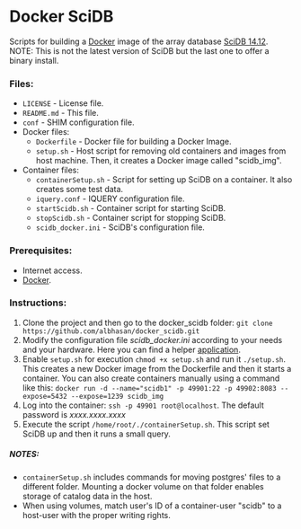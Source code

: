 Docker SciDB
============

Scripts for building a <a href="http://www.docker.com/">Docker</a> image of the array database <a href="http://www.scidb.org/">SciDB 14.12</a>. NOTE: This is not the latest version of SciDB but the last one to offer a binary install. 

<h3>Files:</h3>
<ul>
	<li><code>LICENSE</code> - License file.</li>
	<li><code>README.md</code> - This file.</li>
	<li><code>conf</code> - SHIM configuration file.</li>
	<li>Docker files:
		<ul>
			<li><code>Dockerfile</code> - Docker file for building a Docker Image.</li>		
			<li><code>setup.sh</code> - Host script for removing old containers and images from host machine. Then, it creates a Docker image called "scidb_img".</li>
		</ul>
	</li>
	<li>Container files:
		<ul>
			<li><code>containerSetup.sh</code> - Script for setting up SciDB on a container. It also creates some test data.</li>		
			<li><code>iquery.conf</code> - IQUERY configuration file.</li>
			<li><code>startScidb.sh</code> - Container script for starting SciDB.</li>
			<li><code>stopScidb.sh</code> - Container script for stopping SciDB.</li>
			<li><code>scidb_docker.ini</code> - SciDB's configuration file.</li>
		</ul>
	</li>
</ul>


<h3>Prerequisites:</h3>
<ul>
	<li>Internet access.</li>
	<li><a href="http://www.docker.com/">Docker</a>.</li>
</ul>


<h3>Instructions:</h3>
<ol>
	<li>Clone the project and then go to the docker_scidb folder: <code>git clone https://github.com/albhasan/docker_scidb.git</code></li>
	<li>Modify the configuration file <em>scidb_docker.ini</em> according to your needs and your hardware. Here you can find a helper <a href="https://github.com/Paradigm4/configurator">application</a>.</li>
	<li>Enable <code>setup.sh</code> for execution <code>chmod +x setup.sh</code> and run it <code>./setup.sh</code>. This creates a new Docker image from the Dockerfile and then it starts a container. You can also create containers manually using a command like this: <code>docker run -d --name="scidb1" -p 49901:22 -p 49902:8083 --expose=5432 --expose=1239 scidb_img</code></li>
	<li>Log into the container: <code>ssh -p 49901 root@localhost</code>. The default password is <em>xxxx.xxxx.xxxx</em></li>
	<li>Execute the script <code>/home/root/./containerSetup.sh</code>. This script set SciDB up and then it runs a small query.</li>
</ol>


<h5>NOTES:</h5>
<ul>
	<li><code>containerSetup.sh</code> includes commands for moving postgres' files to a different folder. Mounting a docker volume on that folder enables storage of catalog data in the host.</li>
	<li>When using volumes, match user's ID of a container-user "scidb" to a host-user with the proper writing rights.</li>
</ul>

